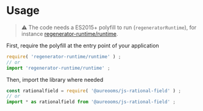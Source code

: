 # Usage

> :warning: The code needs a ES2015+ polyfill to run (`regeneratorRuntime`),
> for instance [regenerator-runtime/runtime](https://babeljs.io/docs/usage/polyfill).

First, require the polyfill at the entry point of your application
```js
require( 'regenerator-runtime/runtime' ) ;
// or
import 'regenerator-runtime/runtime' ;
```

Then, import the library where needed
```js
const rationalfield = require( '@aureooms/js-rational-field' ) ;
// or
import * as rationalfield from '@aureooms/js-rational-field' ;
```
